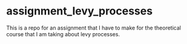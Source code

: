 # assignment_levy_processes

This is a repo for an assignment that I have to make for the theoretical course that I am taking about
levy processes.
